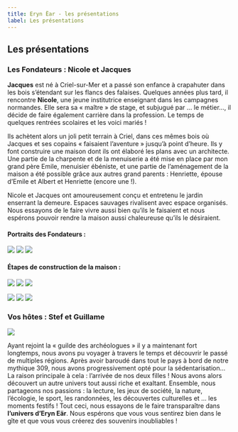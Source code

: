 ```yaml
---
title: Eryn Ëar - les présentations
label: Les présentations
---
```

## Les présentations

### Les Fondateurs : Nicole et Jacques

**Jacques** est né à Criel-sur-Mer et a passé son enfance à crapahuter dans les bois s’étendant sur les flancs des falaises. Quelques années plus tard, il rencontre **Nicole**, une jeune institutrice enseignant dans les campagnes normandes. Elle sera sa « maître » de stage, et subjugué par … le métier…, il décide de faire également carrière dans la profession. Le temps de quelques rentrées scolaires et les voici mariés !

Ils achètent alors un joli petit terrain à Criel, dans ces mêmes bois où Jacques et ses copains « faisaient l’aventure » jusqu’à point d’heure. Ils y font construire une maison dont ils ont élaboré les plans avec un architecte. Une partie de la charpente et de la menuiserie a été mise en place par mon grand père Emile, menuisier ébéniste, et une partie de l’aménagement de la maison a été possible grâce aux autres grand parents : Henriette, épouse d’Emile et Albert et Henriette (encore une !).

Nicole et Jacques ont amoureusement conçu et entretenu le jardin enserrant la demeure. Espaces sauvages rivalisent avec espace organisés. Nous essayons de le faire vivre aussi bien qu’ils le faisaient et nous espérons pouvoir rendre la maison aussi chaleureuse qu’ils le désiraient.

#### Portraits des Fondateurs :

![](/uploads/presentation_1.jpg) ![](/uploads/presentation_2.jpg) ![](/uploads/presentation_3.jpg)

#### Étapes de construction de la maison :

![](/uploads/presentation_4.jpg) ![](/uploads/presentation_5.jpg) ![](/uploads/presentation_6.jpg)

![](/uploads/presentation_7.jpg) ![](/uploads/presentation_8.jpg) ![](/uploads/presentation_9.jpg)

### Vos hôtes : Stef et Guillame

![](/uploads/presentation_10.jpg)

Ayant rejoint la « guilde des archéologues » il y a maintenant fort longtemps, nous avons pu voyager à travers le temps et découvrir le passé de multiples régions. Après avoir baroudé dans tout le pays à bord de notre mythique 309, nous avons progressivement opté pour la sédentarisation… La raison principale à cela : l’arrivée de nos deux filles ! Nous avons alors découvert un autre univers tout aussi riche et exaltant. Ensemble, nous partageons nos passions : la lecture, les jeux de société, la nature, l’écologie, le sport, les randonnées, les découvertes culturelles et … les moments festifs ! Tout ceci, nous essayons de le faire transparaître dans **l’univers d’Eryn Eär**. Nous espérons que vous vous sentirez bien dans le gîte et que vous vous créerez des souvenirs inoubliables !
